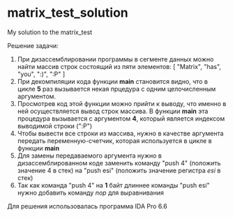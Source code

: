 # matrix_test_solution
My solution to the matrix_test

Решение задачи:

1. При дизассемблировании программы в сегменте данных можно найти массив строк состоящий из пяти элементов: [ "Matrix", "has", "you", ":)", ":P" ]
2. При декомпиляции кода функции <b>main</b> становится видно, что в цикле <b>5</b> раз вызывается некая прцедура с одним целочисленным аргументом.
3.  Просмотрев код этой функции можно прийти к выводу, что именно в ней осуществляется вывод строк массива. В функции <b>main</b> эта процедура вызывается с аргументом <b>4</b>, который является индексом выводимой строки (":P")
4. Чтобы вывести все строки из массива, нужно в качестве аргумента передать переменную-счетчик, которая используется в цикле в функции <b>main</b>
5. Для замены передаваемого аргумента нужно в дизассемблированном коде заменить команду "push 4" (положить значение 4 в стек) на "push esi" (положить значение регистра <i>esi</i> в стек)
6. Так как команда "push 4" на <b>1</b> байт длиннее команды "push esi" нужно добавить команду <i>nop</i> для выравнивания

Для решения использовалась программа IDA Pro 6.6
